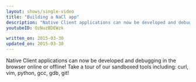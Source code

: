 ```yaml
---
layout: shows/single-video
title: "Building a NaCl app"
description: "Native Client applications can now be developed and debugging in the browser online or offline! Take a tour of our sandboxed tools including: curl, vim, python, gcc, gdb, git!"
youtubeID: OzNuzBDEWzk

written_on: 2015-03-30
updated_on: 2015-03-30
---
```


Native Client applications can now be developed and debugging in the browser online or offline! Take a tour of our sandboxed tools including: curl, vim, python, gcc, gdb, git!
